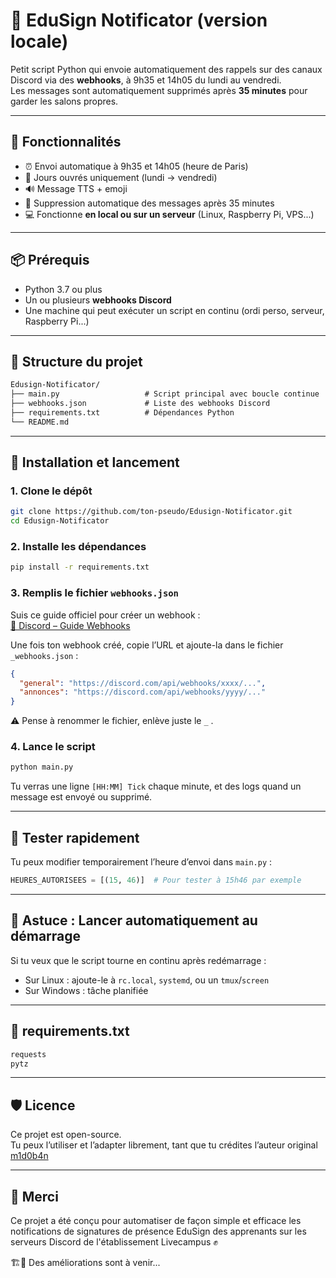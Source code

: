 # 📝 EduSign Notificator (version locale)

Petit script Python qui envoie automatiquement des rappels sur des canaux Discord via des **webhooks**, à 9h35 et 14h05 du lundi au vendredi.  
Les messages sont automatiquement supprimés après **35 minutes** pour garder les salons propres.

---

## 🚀 Fonctionnalités

- ⏰ Envoi automatique à 9h35 et 14h05 (heure de Paris)
- 📅 Jours ouvrés uniquement (lundi → vendredi)
- 🔊 Message TTS + emoji
- 🧹 Suppression automatique des messages après 35 minutes
- 💻 Fonctionne **en local ou sur un serveur** (Linux, Raspberry Pi, VPS...)

---

## 📦 Prérequis

- Python 3.7 ou plus
- Un ou plusieurs **webhooks Discord**
- Une machine qui peut exécuter un script en continu (ordi perso, serveur, Raspberry Pi...)

---

## 🧰 Structure du projet

```txt
Edusign-Notificator/
├── main.py                   # Script principal avec boucle continue
├── webhooks.json             # Liste des webhooks Discord
├── requirements.txt          # Dépendances Python
└── README.md                 
```

---

## 🔧 Installation et lancement

### 1. Clone le dépôt

```bash
git clone https://github.com/ton-pseudo/Edusign-Notificator.git
cd Edusign-Notificator
```

### 2. Installe les dépendances

```bash
pip install -r requirements.txt
```

### 3. Remplis le fichier `webhooks.json`

Suis ce guide officiel pour créer un webhook :  
[📄 Discord – Guide Webhooks](https://support.discord.com/hc/fr/articles/228383668-Utiliser-les-Webhooks)

Une fois ton webhook créé, copie l’URL et ajoute-la dans le fichier `_webhooks.json` :

```json
{
  "general": "https://discord.com/api/webhooks/xxxx/...",
  "annonces": "https://discord.com/api/webhooks/yyyy/..."
}
```

⚠️ Pense à renommer le fichier, enlève juste le `_` .

### 4. Lance le script

```bash
python main.py
```

Tu verras une ligne `[HH:MM] Tick` chaque minute, et des logs quand un message est envoyé ou supprimé.

---

## 🧪 Tester rapidement

Tu peux modifier temporairement l’heure d’envoi dans `main.py` :

```python
HEURES_AUTORISEES = [(15, 46)]  # Pour tester à 15h46 par exemple
```

---

## 📌 Astuce : Lancer automatiquement au démarrage

Si tu veux que le script tourne en continu après redémarrage :

- Sur Linux : ajoute-le à `rc.local`, `systemd`, ou un `tmux`/`screen`
- Sur Windows : tâche planifiée

---

## 📁 requirements.txt

```txt
requests
pytz
```

---

## 🛡️ Licence

Ce projet est open-source.  
Tu peux l’utiliser et l’adapter librement, tant que tu crédites l’auteur original [m1d0b4n](https://github.com/m1d0b4n)

---

## 🙏 Merci

Ce projet a été conçu pour automatiser de façon simple et efficace les notifications de signatures de présence EduSign des apprenants sur les serveurs Discord de l'établissement Livecampus ✊

🏗️🚧 Des améliorations sont à venir...
